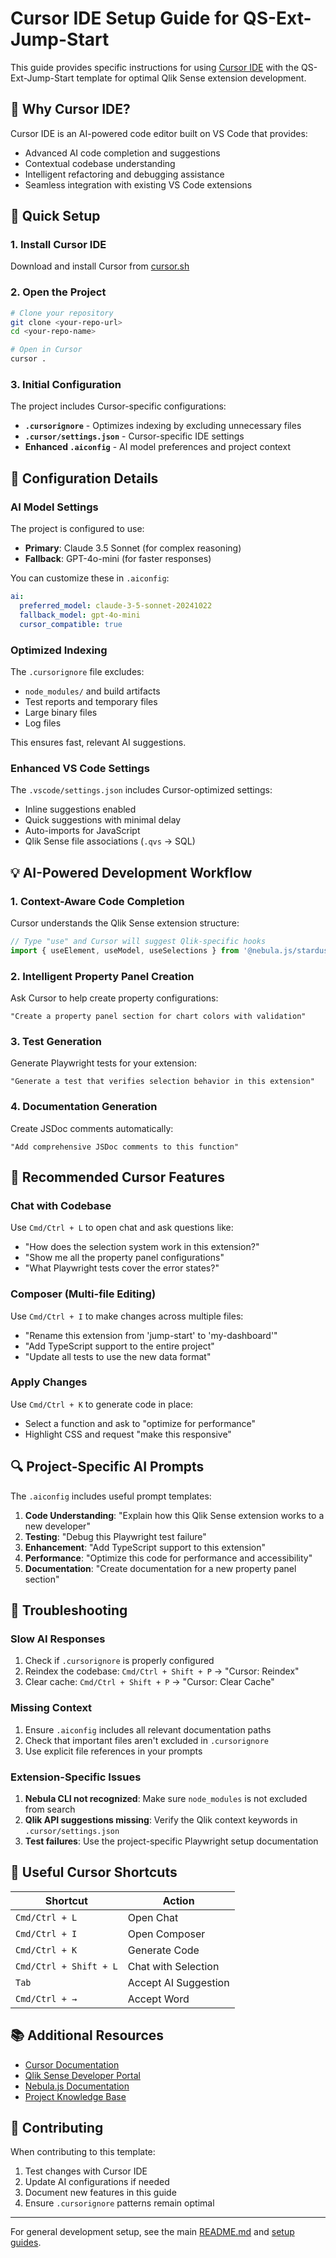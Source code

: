 # Cursor IDE Setup Guide for QS-Ext-Jump-Start

This guide provides specific instructions for using [Cursor IDE](https://cursor.sh/) with the QS-Ext-Jump-Start template for optimal Qlik Sense extension development.

## 🎯 Why Cursor IDE?

Cursor IDE is an AI-powered code editor built on VS Code that provides:
- Advanced AI code completion and suggestions
- Contextual codebase understanding
- Intelligent refactoring and debugging assistance
- Seamless integration with existing VS Code extensions

## 🚀 Quick Setup

### 1. Install Cursor IDE

Download and install Cursor from [cursor.sh](https://cursor.sh/)

### 2. Open the Project

```bash
# Clone your repository
git clone <your-repo-url>
cd <your-repo-name>

# Open in Cursor
cursor .
```

### 3. Initial Configuration

The project includes Cursor-specific configurations:

- **`.cursorignore`** - Optimizes indexing by excluding unnecessary files
- **`.cursor/settings.json`** - Cursor-specific IDE settings
- **Enhanced `.aiconfig`** - AI model preferences and project context

## 🔧 Configuration Details

### AI Model Settings

The project is configured to use:
- **Primary**: Claude 3.5 Sonnet (for complex reasoning)
- **Fallback**: GPT-4o-mini (for faster responses)

You can customize these in `.aiconfig`:

```yaml
ai:
  preferred_model: claude-3-5-sonnet-20241022
  fallback_model: gpt-4o-mini
  cursor_compatible: true
```

### Optimized Indexing

The `.cursorignore` file excludes:
- `node_modules/` and build artifacts
- Test reports and temporary files
- Large binary files
- Log files

This ensures fast, relevant AI suggestions.

### Enhanced VS Code Settings

The `.vscode/settings.json` includes Cursor-optimized settings:
- Inline suggestions enabled
- Quick suggestions with minimal delay
- Auto-imports for JavaScript
- Qlik Sense file associations (`.qvs` → SQL)

## 💡 AI-Powered Development Workflow

### 1. Context-Aware Code Completion

Cursor understands the Qlik Sense extension structure:

```javascript
// Type "use" and Cursor will suggest Qlik-specific hooks
import { useElement, useModel, useSelections } from '@nebula.js/stardust';
```

### 2. Intelligent Property Panel Creation

Ask Cursor to help create property configurations:

```
"Create a property panel section for chart colors with validation"
```

### 3. Test Generation

Generate Playwright tests for your extension:

```
"Generate a test that verifies selection behavior in this extension"
```

### 4. Documentation Generation

Create JSDoc comments automatically:

```
"Add comprehensive JSDoc comments to this function"
```

## 🎨 Recommended Cursor Features

### Chat with Codebase

Use `Cmd/Ctrl + L` to open chat and ask questions like:
- "How does the selection system work in this extension?"
- "Show me all the property panel configurations"
- "What Playwright tests cover the error states?"

### Composer (Multi-file Editing)

Use `Cmd/Ctrl + I` to make changes across multiple files:
- "Rename this extension from 'jump-start' to 'my-dashboard'"
- "Add TypeScript support to the entire project"
- "Update all tests to use the new data format"

### Apply Changes

Use `Cmd/Ctrl + K` to generate code in place:
- Select a function and ask to "optimize for performance"
- Highlight CSS and request "make this responsive"

## 🔍 Project-Specific AI Prompts

The `.aiconfig` includes useful prompt templates:

1. **Code Understanding**: "Explain how this Qlik Sense extension works to a new developer"
2. **Testing**: "Debug this Playwright test failure"
3. **Enhancement**: "Add TypeScript support to this extension"
4. **Performance**: "Optimize this code for performance and accessibility"
5. **Documentation**: "Create documentation for a new property panel section"

## 🐛 Troubleshooting

### Slow AI Responses

1. Check if `.cursorignore` is properly configured
2. Reindex the codebase: `Cmd/Ctrl + Shift + P` → "Cursor: Reindex"
3. Clear cache: `Cmd/Ctrl + Shift + P` → "Cursor: Clear Cache"

### Missing Context

1. Ensure `.aiconfig` includes all relevant documentation paths
2. Check that important files aren't excluded in `.cursorignore`
3. Use explicit file references in your prompts

### Extension-Specific Issues

1. **Nebula CLI not recognized**: Make sure `node_modules` is not excluded from search
2. **Qlik API suggestions missing**: Verify the Qlik context keywords in `.cursor/settings.json`
3. **Test failures**: Use the project-specific Playwright setup documentation

## 🔗 Useful Cursor Shortcuts

| Shortcut | Action |
|----------|--------|
| `Cmd/Ctrl + L` | Open Chat |
| `Cmd/Ctrl + I` | Open Composer |
| `Cmd/Ctrl + K` | Generate Code |
| `Cmd/Ctrl + Shift + L` | Chat with Selection |
| `Tab` | Accept AI Suggestion |
| `Cmd/Ctrl + →` | Accept Word |

## 📚 Additional Resources

- [Cursor Documentation](https://docs.cursor.sh/)
- [Qlik Sense Developer Portal](https://qlik.dev/)
- [Nebula.js Documentation](https://qlik.dev/extend/)
- [Project Knowledge Base](../KNOWLEDGE_BASE.md)

## 🤝 Contributing

When contributing to this template:

1. Test changes with Cursor IDE
2. Update AI configurations if needed
3. Document new features in this guide
4. Ensure `.cursorignore` patterns remain optimal

---

For general development setup, see the main [README.md](../README.md) and [setup guides](./README.md).
